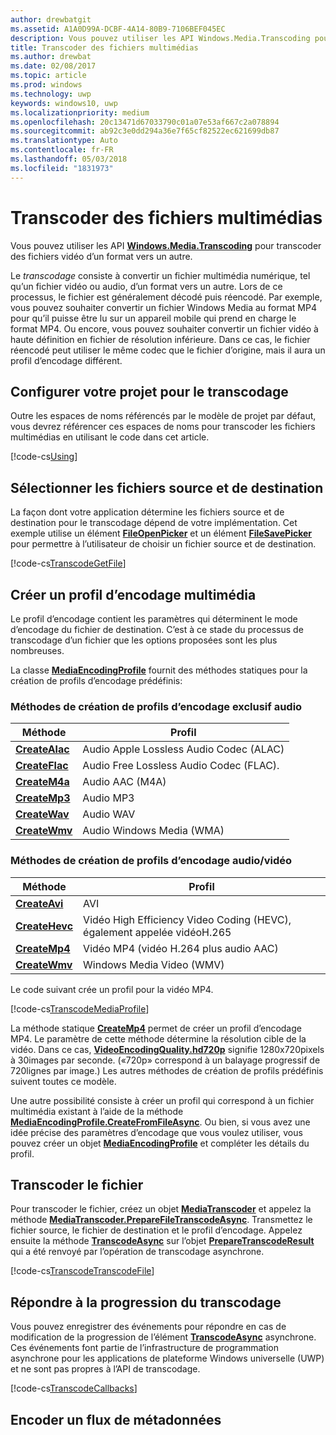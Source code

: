 ```yaml
---
author: drewbatgit
ms.assetid: A1A0D99A-DCBF-4A14-80B9-7106BEF045EC
description: Vous pouvez utiliser les API Windows.Media.Transcoding pour transcoder des fichiers vidéo d’un format vers un autre.
title: Transcoder des fichiers multimédias
ms.author: drewbat
ms.date: 02/08/2017
ms.topic: article
ms.prod: windows
ms.technology: uwp
keywords: windows10, uwp
ms.localizationpriority: medium
ms.openlocfilehash: 20c13471d67033790c01a07e53af667c2a078894
ms.sourcegitcommit: ab92c3e0dd294a36e7f65cf82522ec621699db87
ms.translationtype: Auto
ms.contentlocale: fr-FR
ms.lasthandoff: 05/03/2018
ms.locfileid: "1831973"
---
```

# <a name="transcode-media-files"></a>Transcoder des fichiers multimédias



Vous pouvez utiliser les API [**Windows.Media.Transcoding**](https://msdn.microsoft.com/library/windows/apps/br207105) pour transcoder des fichiers vidéo d’un format vers un autre.

Le *transcodage* consiste à convertir un fichier multimédia numérique, tel qu’un fichier vidéo ou audio, d’un format vers un autre. Lors de ce processus, le fichier est généralement décodé puis réencodé. Par exemple, vous pouvez souhaiter convertir un fichier Windows Media au format MP4 pour qu’il puisse être lu sur un appareil mobile qui prend en charge le format MP4. Ou encore, vous pouvez souhaiter convertir un fichier vidéo à haute définition en fichier de résolution inférieure. Dans ce cas, le fichier réencodé peut utiliser le même codec que le fichier d’origine, mais il aura un profil d’encodage différent.

## <a name="set-up-your-project-for-transcoding"></a>Configurer votre projet pour le transcodage

Outre les espaces de noms référencés par le modèle de projet par défaut, vous devrez référencer ces espaces de noms pour transcoder les fichiers multimédias en utilisant le code dans cet article.

[!code-cs[Using](./code/TranscodeWin10/cs/MainPage.xaml.cs#SnippetUsing)]

## <a name="select-source-and-destination-files"></a>Sélectionner les fichiers source et de destination

La façon dont votre application détermine les fichiers source et de destination pour le transcodage dépend de votre implémentation. Cet exemple utilise un élément [**FileOpenPicker**](https://msdn.microsoft.com/library/windows/apps/br207847) et un élément [**FileSavePicker**](https://msdn.microsoft.com/library/windows/apps/br207871) pour permettre à l’utilisateur de choisir un fichier source et de destination.

[!code-cs[TranscodeGetFile](./code/TranscodeWin10/cs/MainPage.xaml.cs#SnippetTranscodeGetFile)]

## <a name="create-a-media-encoding-profile"></a>Créer un profil d’encodage multimédia

Le profil d’encodage contient les paramètres qui déterminent le mode d’encodage du fichier de destination. C’est à ce stade du processus de transcodage d’un fichier que les options proposées sont les plus nombreuses.

La classe [**MediaEncodingProfile**](https://msdn.microsoft.com/library/windows/apps/hh701026) fournit des méthodes statiques pour la création de profils d’encodage prédéfinis:

### <a name="methods-for-creating-audio-only-encoding-profiles"></a>Méthodes de création de profils d’encodage exclusif audio

Méthode  |Profil  |
---------|---------|
[**CreateAlac**](https://docs.microsoft.com/uwp/api/windows.media.mediaproperties.mediaencodingprofile.createalac)     |Audio Apple Lossless Audio Codec (ALAC)         |
[**CreateFlac**](https://docs.microsoft.com/uwp/api/windows.media.mediaproperties.mediaencodingprofile.createflac)     |Audio Free Lossless Audio Codec (FLAC).         |
[**CreateM4a**](https://docs.microsoft.com/uwp/api/windows.media.mediaproperties.mediaencodingprofile.createm4a)     |Audio AAC (M4A)         |
[**CreateMp3**](https://docs.microsoft.com/uwp/api/windows.media.mediaproperties.mediaencodingprofile.createmp3)     |Audio MP3         |
[**CreateWav**](https://docs.microsoft.com/uwp/api/windows.media.mediaproperties.mediaencodingprofile.createwav)     |Audio WAV         |
[**CreateWmv**](https://docs.microsoft.com/uwp/api/windows.media.mediaproperties.mediaencodingprofile.createwmv)     |Audio Windows Media (WMA)         |

### <a name="methods-for-creating-audio--video-encoding-profiles"></a>Méthodes de création de profils d’encodage audio/vidéo

Méthode  |Profil  |
---------|---------|
[**CreateAvi**](https://docs.microsoft.com/uwp/api/windows.media.mediaproperties.mediaencodingprofile.createavi) |AVI |
[**CreateHevc**](https://docs.microsoft.com/uwp/api/windows.media.mediaproperties.mediaencodingprofile.createhevc) |Vidéo High Efficiency Video Coding (HEVC), également appelée vidéoH.265 |
[**CreateMp4**](https://docs.microsoft.com/uwp/api/windows.media.mediaproperties.mediaencodingprofile.createmp4) |Vidéo MP4 (vidéo H.264 plus audio AAC) |
[**CreateWmv**](https://docs.microsoft.com/uwp/api/windows.media.mediaproperties.mediaencodingprofile.createwmv) |Windows Media Video (WMV) |


Le code suivant crée un profil pour la vidéo MP4.

[!code-cs[TranscodeMediaProfile](./code/TranscodeWin10/cs/MainPage.xaml.cs#SnippetTranscodeMediaProfile)]

La méthode statique [**CreateMp4**](https://docs.microsoft.com/uwp/api/windows.media.mediaproperties.mediaencodingprofile.createmp4) permet de créer un profil d’encodage MP4. Le paramètre de cette méthode détermine la résolution cible de la vidéo. Dans ce cas, [**VideoEncodingQuality.hd720p**](https://msdn.microsoft.com/library/windows/apps/hh701290) signifie 1280x720pixels à 30images par seconde. («720p» correspond à un balayage progressif de 720lignes par image.) Les autres méthodes de création de profils prédéfinis suivent toutes ce modèle.

Une autre possibilité consiste à créer un profil qui correspond à un fichier multimédia existant à l’aide de la méthode [**MediaEncodingProfile.CreateFromFileAsync**](https://msdn.microsoft.com/library/windows/apps/hh701047). Ou bien, si vous avez une idée précise des paramètres d’encodage que vous voulez utiliser, vous pouvez créer un objet [**MediaEncodingProfile**](https://msdn.microsoft.com/library/windows/apps/hh701026) et compléter les détails du profil.

## <a name="transcode-the-file"></a>Transcoder le fichier

Pour transcoder le fichier, créez un objet [**MediaTranscoder**](https://msdn.microsoft.com/library/windows/apps/br207080) et appelez la méthode [**MediaTranscoder.PrepareFileTranscodeAsync**](https://msdn.microsoft.com/library/windows/apps/hh700936). Transmettez le fichier source, le fichier de destination et le profil d’encodage. Appelez ensuite la méthode [**TranscodeAsync**](https://msdn.microsoft.com/library/windows/apps/hh700946) sur l’objet [**PrepareTranscodeResult**](https://msdn.microsoft.com/library/windows/apps/hh700941) qui a été renvoyé par l’opération de transcodage asynchrone.

[!code-cs[TranscodeTranscodeFile](./code/TranscodeWin10/cs/MainPage.xaml.cs#SnippetTranscodeTranscodeFile)]

## <a name="respond-to-transcoding-progress"></a>Répondre à la progression du transcodage

Vous pouvez enregistrer des événements pour répondre en cas de modification de la progression de l’élément [**TranscodeAsync**](https://msdn.microsoft.com/library/windows/apps/hh700946) asynchrone. Ces événements font partie de l’infrastructure de programmation asynchrone pour les applications de plateforme Windows universelle (UWP) et ne sont pas propres à l’API de transcodage.

[!code-cs[TranscodeCallbacks](./code/TranscodeWin10/cs/MainPage.xaml.cs#SnippetTranscodeCallbacks)]


## <a name="encode-a-metadata-stream"></a>Encoder un flux de métadonnées


 

 




